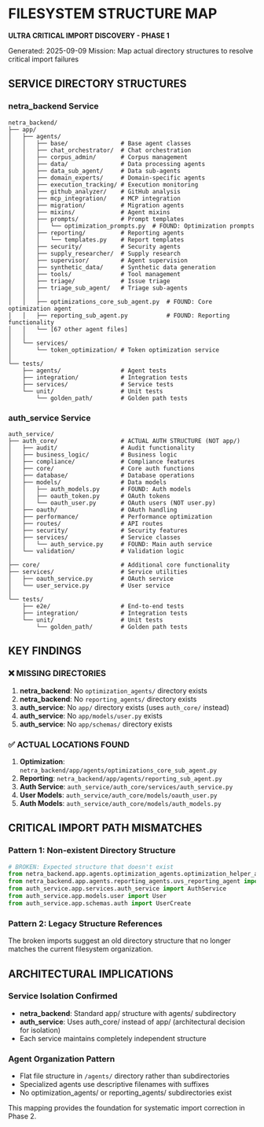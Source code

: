 # FILESYSTEM STRUCTURE MAP
**ULTRA CRITICAL IMPORT DISCOVERY - PHASE 1**

Generated: 2025-09-09
Mission: Map actual directory structures to resolve critical import failures

## SERVICE DIRECTORY STRUCTURES

### netra_backend Service
```
netra_backend/
├── app/
│   ├── agents/
│   │   ├── base/               # Base agent classes
│   │   ├── chat_orchestrator/  # Chat orchestration
│   │   ├── corpus_admin/       # Corpus management
│   │   ├── data/               # Data processing agents
│   │   ├── data_sub_agent/     # Data sub-agents
│   │   ├── domain_experts/     # Domain-specific agents
│   │   ├── execution_tracking/ # Execution monitoring
│   │   ├── github_analyzer/    # GitHub analysis
│   │   ├── mcp_integration/    # MCP integration
│   │   ├── migration/          # Migration agents
│   │   ├── mixins/             # Agent mixins
│   │   ├── prompts/            # Prompt templates
│   │   │   └── optimization_prompts.py  # FOUND: Optimization prompts
│   │   ├── reporting/          # Reporting agents
│   │   │   └── templates.py    # Report templates
│   │   ├── security/           # Security agents
│   │   ├── supply_researcher/  # Supply research
│   │   ├── supervisor/         # Agent supervision
│   │   ├── synthetic_data/     # Synthetic data generation
│   │   ├── tools/              # Tool management
│   │   ├── triage/             # Issue triage
│   │   ├── triage_sub_agent/   # Triage sub-agents
│   │   │
│   │   ├── optimizations_core_sub_agent.py  # FOUND: Core optimization agent
│   │   ├── reporting_sub_agent.py           # FOUND: Reporting functionality
│   │   └── [67 other agent files]
│   │
│   └── services/
│       └── token_optimization/ # Token optimization service
│
└── tests/
    ├── agents/                 # Agent tests
    ├── integration/            # Integration tests
    ├── services/               # Service tests
    └── unit/                   # Unit tests
        └── golden_path/        # Golden path tests
```

### auth_service Service  
```
auth_service/
├── auth_core/                  # ACTUAL AUTH STRUCTURE (NOT app/)
│   ├── audit/                  # Audit functionality
│   ├── business_logic/         # Business logic
│   ├── compliance/             # Compliance features
│   ├── core/                   # Core auth functions
│   ├── database/               # Database operations
│   ├── models/                 # Data models
│   │   ├── auth_models.py      # FOUND: Auth models
│   │   ├── oauth_token.py      # OAuth tokens
│   │   └── oauth_user.py       # OAuth users (NOT user.py)
│   ├── oauth/                  # OAuth handling
│   ├── performance/            # Performance optimization
│   ├── routes/                 # API routes
│   ├── security/               # Security features
│   ├── services/               # Service classes
│   │   └── auth_service.py     # FOUND: Main auth service
│   └── validation/             # Validation logic
│
├── core/                       # Additional core functionality
├── services/                   # Service utilities
│   ├── oauth_service.py        # OAuth service
│   └── user_service.py         # User service
│
└── tests/
    ├── e2e/                    # End-to-end tests
    ├── integration/            # Integration tests
    └── unit/                   # Unit tests
        └── golden_path/        # Golden path tests
```

## KEY FINDINGS

### ❌ MISSING DIRECTORIES
1. **netra_backend**: No `optimization_agents/` directory exists
2. **netra_backend**: No `reporting_agents/` directory exists  
3. **auth_service**: No `app/` directory exists (uses `auth_core/` instead)
4. **auth_service**: No `app/models/user.py` exists
5. **auth_service**: No `app/schemas/` directory exists

### ✅ ACTUAL LOCATIONS FOUND
1. **Optimization**: `netra_backend/app/agents/optimizations_core_sub_agent.py`
2. **Reporting**: `netra_backend/app/agents/reporting_sub_agent.py`
3. **Auth Service**: `auth_service/auth_core/services/auth_service.py`
4. **User Models**: `auth_service/auth_core/models/oauth_user.py`
5. **Auth Models**: `auth_service/auth_core/models/auth_models.py`

## CRITICAL IMPORT PATH MISMATCHES

### Pattern 1: Non-existent Directory Structure
```python
# BROKEN: Expected structure that doesn't exist
from netra_backend.app.agents.optimization_agents.optimization_helper_agent import OptimizationHelperAgent
from netra_backend.app.agents.reporting_agents.uvs_reporting_agent import UVSReportingAgent
from auth_service.app.services.auth_service import AuthService
from auth_service.app.models.user import User
from auth_service.app.schemas.auth import UserCreate
```

### Pattern 2: Legacy Structure References
The broken imports suggest an old directory structure that no longer matches the current filesystem organization.

## ARCHITECTURAL IMPLICATIONS

### Service Isolation Confirmed
- **netra_backend**: Standard app/ structure with agents/ subdirectory
- **auth_service**: Uses auth_core/ instead of app/ (architectural decision for isolation)
- Each service maintains completely independent structure

### Agent Organization Pattern
- Flat file structure in `/agents/` directory rather than subdirectories
- Specialized agents use descriptive filenames with suffixes
- No optimization_agents/ or reporting_agents/ subdirectories exist

This mapping provides the foundation for systematic import correction in Phase 2.
